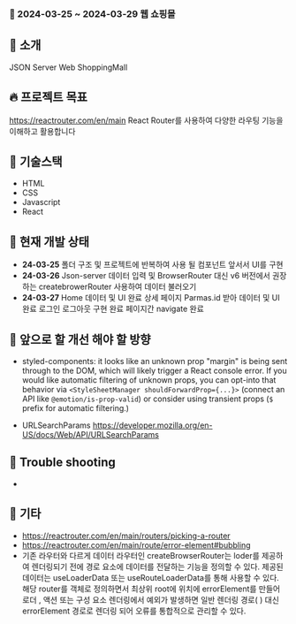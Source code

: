 ### 🎉 2024-03-25 ~ 2024-03-29 웹 쇼핑몰

## 📄 소개

JSON Server Web ShoppingMall

## 🔥 프로젝트 목표

https://reactrouter.com/en/main
React Router를 사용하여 다양한 라우팅 기능을 이해하고 활용합니다

## 🔧 기술스택

- HTML
- CSS
- Javascript
- React

## 📌 현재 개발 상태

- **24-03-25** 폴더 구조 및 프로젝트에 반복하여 사용 될 컴포넌트 앞서서 UI를 구현
- **24-03-26** Json-server 데이터 입력 및 BrowserRouter 대신 v6 버전에서 권장하는 createbrowerRouter 사용하여 데이터 불러오기
- **24-03-27**
  Home 데이터 및 UI 완료
  상세 페이지 Parmas.id 받아 데이터 및 UI 완료
  로그인 로그아웃 구현 완료
  페이지간 navigate 완료

## 📝 앞으로 할 개선 해야 할 방향

- styled-components: it looks like an unknown prop "margin" is being sent through to the DOM, which will likely trigger a React console error. If you would like automatic filtering of unknown props, you can opt-into that behavior via `<StyleSheetManager shouldForwardProp={...}>` (connect an API like `@emotion/is-prop-valid`) or consider using transient props (`$` prefix for automatic filtering.)

- URLSearchParams https://developer.mozilla.org/en-US/docs/Web/API/URLSearchParams

## 🥅 Trouble shooting

-

## 💬 기타

- https://reactrouter.com/en/main/routers/picking-a-router
- https://reactrouter.com/en/main/route/error-element#bubbling
- 기존 라우터와 다르게 데이터 라우터인 createBrowserRouter는 loder를 제공하여 렌더링되기 전에 경로 요소에 데이터를 전달하는 기능을 정의할 수 있다. 제공된 데이터는 useLoaderData 또는 useRouteLoaderData를 통해 사용할 수 있다. 해당 router를 객체로 정의하면서 최상위 root에 위치에 errorElement를 만들어 로더 , 액션 또는 구성 요소 렌더링에서 예외가 발생하면 일반 렌더링 경로( ) 대신 errorElement 경로로 렌더링 되어 오류를 통합적으로 관리할 수 있다.
